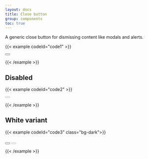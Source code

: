 ```yaml
---
layout: docs
title: Close button
group: components
toc: true
---
```


<p class="fs-4 ms-0 mb-4 text-secondary">
A generic close button for dismissing content like modals and alerts.
</p>

{{< example codeId="code1" >}}

<button type="button" class="btn-close" aria-label="Close"></button>

{{< /example >}}

## Disabled
{{< example codeId="code2" >}}

<button type="button" class="btn-close" disabled aria-label="Close"></button>

{{< /example >}}

## White variant
{{< example codeId="code3" class="bg-dark">}}

<button type="button" class="btn-close btn-close-white" aria-label="Close"></button>
<button type="button" class="btn-close btn-close-white" disabled aria-label="Close"></button>

{{< /example >}}
